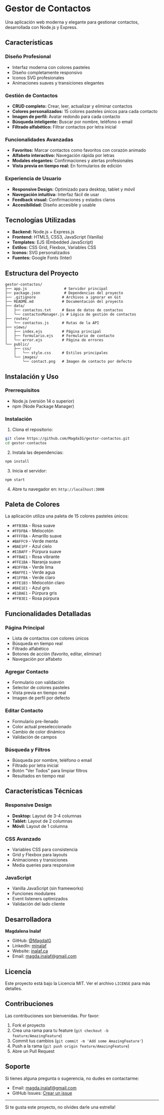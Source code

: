 # Gestor de Contactos

Una aplicación web moderna y elegante para gestionar contactos, desarrollada con Node.js y Express.

## Características

### Diseño Profesional
- Interfaz moderna con colores pasteles
- Diseño completamente responsivo
- Iconos SVG profesionales
- Animaciones suaves y transiciones elegantes

### Gestión de Contactos
- **CRUD completo:** Crear, leer, actualizar y eliminar contactos
- **Colores personalizados:** 15 colores pasteles únicos para cada contacto
- **Imagen de perfil:** Avatar redondo para cada contacto
- **Búsqueda inteligente:** Buscar por nombre, teléfono o email
- **Filtrado alfabético:** Filtrar contactos por letra inicial

### Funcionalidades Avanzadas
- **Favoritos:** Marcar contactos como favoritos con corazón animado
- **Alfabeto interactivo:** Navegación rápida por letras
- **Modales elegantes:** Confirmaciones y alertas profesionales
- **Vista previa en tiempo real:** En formularios de edición

### Experiencia de Usuario
- **Responsive Design:** Optimizado para desktop, tablet y móvil
- **Navegación intuitiva:** Interfaz fácil de usar
- **Feedback visual:** Confirmaciones y estados claros
- **Accesibilidad:** Diseño accesible y usable

## Tecnologías Utilizadas

- **Backend:** Node.js + Express.js
- **Frontend:** HTML5, CSS3, JavaScript (Vanilla)
- **Templates:** EJS (Embedded JavaScript)
- **Estilos:** CSS Grid, Flexbox, Variables CSS
- **Iconos:** SVG personalizados
- **Fuentes:** Google Fonts (Inter)

## Estructura del Proyecto

```
gestor-contactos/
├── app.js                 # Servidor principal
├── package.json           # Dependencias del proyecto
├── .gitignore            # Archivos a ignorar en Git
├── README.md             # Documentación del proyecto
├── data/
│   ├── contactos.txt     # Base de datos de contactos
│   └── contactosManager.js # Lógica de gestión de contactos
├── routes/
│   └── contactos.js      # Rutas de la API
├── views/
│   ├── index.ejs         # Página principal
│   ├── formulario.ejs    # Formulario de contacto
│   └── error.ejs         # Página de errores
└── public/
    ├── css/
    │   └── style.css     # Estilos principales
    └── images/
        └── contact.png   # Imagen de contacto por defecto
```

## Instalación y Uso

### Prerrequisitos
- Node.js (versión 14 o superior)
- npm (Node Package Manager)

### Instalación
1. Clona el repositorio:
```bash
git clone https://github.com/MagdaIG/gestor-contactos.git
cd gestor-contactos
```

2. Instala las dependencias:
```bash
npm install
```

3. Inicia el servidor:
```bash
npm start
```

4. Abre tu navegador en: `http://localhost:3000`

## Paleta de Colores

La aplicación utiliza una paleta de 15 colores pasteles únicos:

- `#FFB3BA` - Rosa suave
- `#FFDFBA` - Melocotón
- `#FFFFBA` - Amarillo suave
- `#BAFFC9` - Verde menta
- `#BAE1FF` - Azul cielo
- `#E1BAFF` - Púrpura suave
- `#FFBAE1` - Rosa vibrante
- `#FFE1BA` - Naranja suave
- `#B3FFBA` - Verde lima
- `#BAFFE1` - Verde agua
- `#E1FFBA` - Verde claro
- `#FFE1B3` - Melocotón claro
- `#BAE1E1` - Azul gris
- `#E1BAE1` - Púrpura gris
- `#FFB3E1` - Rosa púrpura

## Funcionalidades Detalladas

### Página Principal
- Lista de contactos con colores únicos
- Búsqueda en tiempo real
- Filtrado alfabético
- Botones de acción (favorito, editar, eliminar)
- Navegación por alfabeto

### Agregar Contacto
- Formulario con validación
- Selector de colores pasteles
- Vista previa en tiempo real
- Imagen de perfil por defecto

### Editar Contacto
- Formulario pre-llenado
- Color actual preseleccionado
- Cambio de color dinámico
- Validación de campos

### Búsqueda y Filtros
- Búsqueda por nombre, teléfono o email
- Filtrado por letra inicial
- Botón "Ver Todos" para limpiar filtros
- Resultados en tiempo real

## Características Técnicas

### Responsive Design
- **Desktop:** Layout de 3-4 columnas
- **Tablet:** Layout de 2 columnas
- **Móvil:** Layout de 1 columna

### CSS Avanzado
- Variables CSS para consistencia
- Grid y Flexbox para layouts
- Animaciones y transiciones
- Media queries para responsive

### JavaScript
- Vanilla JavaScript (sin frameworks)
- Funciones modulares
- Event listeners optimizados
- Validación del lado cliente

## Desarrolladora

**Magdalena Inalaf**
- GitHub: [@MagdaIG](https://github.com/MagdaIG)
- LinkedIn: [minalaf](https://www.linkedin.com/in/minalaf/)
- Website: [inalaf.ca](https://inalaf.ca/)
- Email: magda.inalaf@gmail.com

## Licencia

Este proyecto está bajo la Licencia MIT. Ver el archivo `LICENSE` para más detalles.

## Contribuciones

Las contribuciones son bienvenidas. Por favor:

1. Fork el proyecto
2. Crea una rama para tu feature (`git checkout -b feature/AmazingFeature`)
3. Commit tus cambios (`git commit -m 'Add some AmazingFeature'`)
4. Push a la rama (`git push origin feature/AmazingFeature`)
5. Abre un Pull Request

## Soporte

Si tienes alguna pregunta o sugerencia, no dudes en contactarme:
- Email: magda.inalaf@gmail.com
- GitHub Issues: [Crear un issue](https://github.com/MagdaIG/gestor-contactos/issues)

---

Si te gusta este proyecto, no olvides darle una estrella!
